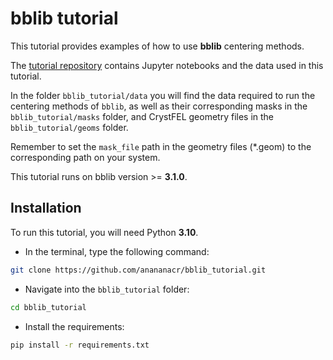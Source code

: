 
# bblib tutorial

This tutorial provides examples of how to use **bblib** centering methods.

The [tutorial repository](https://github.com/anananacr/bblib_tutorial) contains Jupyter notebooks and the data used in this tutorial.

In the folder `bblib_tutorial/data` you will find the data required to run the centering methods of `bblib`, as well as their corresponding masks in the `bblib_tutorial/masks` folder, and CrystFEL geometry files in the `bblib_tutorial/geoms` folder.

Remember to set the `mask_file` path in the geometry files (*.geom) to the corresponding path on your system.

This tutorial runs on bblib version >= **3.1.0**.

## Installation
To run this tutorial, you will need Python **3.10**.

* In the terminal, type the following command:
```bash
git clone https://github.com/anananacr/bblib_tutorial.git
```

* Navigate into the `bblib_tutorial` folder:

```bash
cd bblib_tutorial
```

* Install the requirements:

```bash
pip install -r requirements.txt
```
